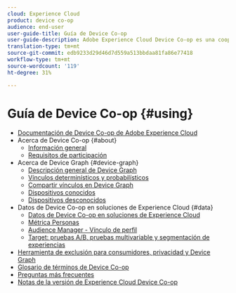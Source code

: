```yaml
---
cloud: Experience Cloud
product: device co-op
audience: end-user
user-guide-title: Guía de Device Co-op
user-guide-description: Adobe Experience Cloud Device Co-op es una cooperativa digital en la que los clientes participantes comparten información de vínculos de dispositivos. Esta información les ayuda a ofrecer a sus clientes experiencias valiosas y coherentes entre dispositivos.
translation-type: tm+mt
source-git-commit: edb9233d29d46d7d559a513bbdaa81fa86e77418
workflow-type: tm+mt
source-wordcount: '119'
ht-degree: 31%

---
```



# Guía de Device Co-op {#using}

+ [Documentación de Device Co-op de Adobe Experience Cloud](home.md)
+ Acerca de Device Co-op {#about}
   + [Información general](about/overview.md)
   + [Requisitos de participación](about/requirements.md)
+ Acerca de Device Graph {#device-graph}
   + [Descripción general de Device Graph](processes/device-graph-overview.md)
   + [Vínculos determinísticos y probabilísticos](processes/links.md)
   + [Compartir vínculos en Device Graph](processes/link-sharing.md)
   + [Dispositivos conocidos](processes/known-device.md)
   + [Dispositivos desconocidos](processes/unknown-device.md)
+ Datos de Device Co-op en soluciones de Experience Cloud {#data}
   + [Datos de Device Co-op en soluciones de Experience Cloud](other-solutions/other-solutions.md)
   + [Métrica Personas](other-solutions/people.md)
   + [Audience Manager - Vínculo de perfil](other-solutions/proflie-link.md)
   + [Target: pruebas A/B, pruebas multivariable y segmentación de experiencias](other-solutions/target.md)
+ [Herramienta de exclusión para consumidores, privacidad y Device Graph](privacy.md)
+ [Glosario de términos de Device Co-op](glossary.md)
+ [Preguntas más frecuentes](faq.md)
+ [Notas de la versión de Experience Cloud Device Co-op](release-notes.md)
